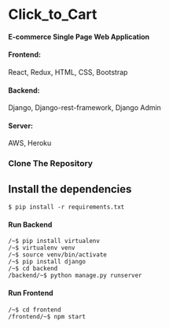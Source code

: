 # Click_to_Cart
#### E-commerce Single Page Web Application

#### Frontend:
React, Redux, HTML, CSS, Bootstrap

#### Backend:
Django, Django-rest-framework, Django Admin

#### Server: 
AWS, Heroku

### Clone The Repository

## Install the dependencies
    $ pip install -r requirements.txt

#### Run Backend
    /~$ pip install virtualenv
    /~$ virtualenv venv
    /~$ source venv/bin/activate
    /~$ pip install django
    /~$ cd backend
    /backend/~$ python manage.py runserver

#### Run Frontend
    /~$ cd frontend
    /frontend/~$ npm start
